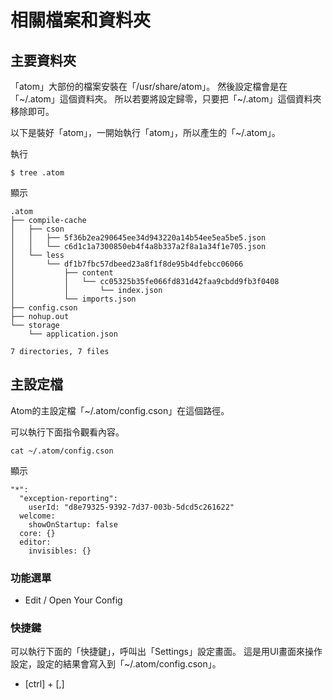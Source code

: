 
# 相關檔案和資料夾

## 主要資料夾

「atom」大部份的檔案安裝在「/usr/share/atom」。
然後設定檔會是在「~/.atom」這個資料夾。
所以若要將設定歸零，只要把「~/.atom」這個資料夾移除即可。

以下是裝好「atom」，一開始執行「atom」，所以產生的「~/.atom」。

執行

```
$ tree .atom
```

顯示

```
.atom
├── compile-cache
│   ├── cson
│   │   ├── 5f36b2ea290645ee34d943220a14b54ee5ea5be5.json
│   │   └── c6d1c1a7300850eb4f4a8b337a2f8a1a34f1e705.json
│   └── less
│       └── df1b7fbc57dbeed23a8f1f8de95b4dfebcc06066
│           ├── content
│           │   └── cc05325b35fe066fd831d42faa9cbdd9fb3f0408
│           │       └── index.json
│           └── imports.json
├── config.cson
├── nohup.out
└── storage
    └── application.json

7 directories, 7 files
```

## 主設定檔

Atom的主設定檔「~/.atom/config.cson」在這個路徑。

可以執行下面指令觀看內容。

```
cat ~/.atom/config.cson
```

顯示

```
"*":
  "exception-reporting":
    userId: "d8e79325-9392-7d37-003b-5dcd5c261622"
  welcome:
    showOnStartup: false
  core: {}
  editor:
    invisibles: {}
```

### 功能選單

* Edit / Open Your Config

### 快捷鍵

可以執行下面的「快捷鍵」，呼叫出「Settings」設定畫面。
這是用UI畫面來操作設定，設定的結果會寫入到「~/.atom/config.cson」。

* [ctrl] + [,]


